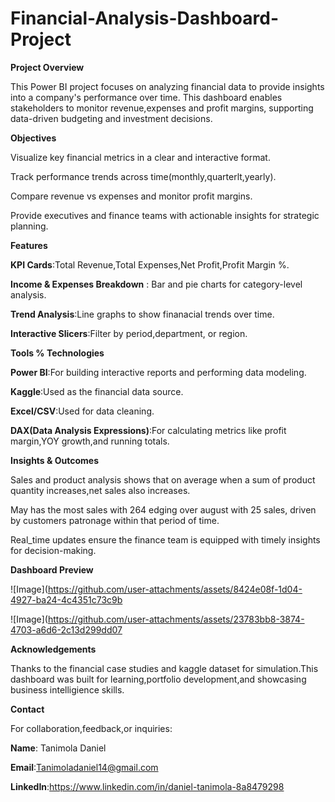 # Financial-Analysis-Dashboard-Project

**Project Overview**

This Power BI project focuses on analyzing financial data to provide insights into a company's performance over time. This dashboard enables stakeholders to monitor revenue,expenses and profit margins, supporting data-driven budgeting and investment decisions.

**Objectives**

Visualize key financial metrics in a clear and interactive format.

Track performance trends across time(monthly,quarterlt,yearly).

Compare revenue vs expenses and monitor profit margins.

Provide executives and finance teams with actionable insights for strategic planning.

**Features**

**KPI Cards**:Total Revenue,Total Expenses,Net Profit,Profit Margin %.

**Income & Expenses Breakdown** : Bar and pie charts for category-level analysis.

**Trend Analysis**:Line graphs to show finanacial trends over time.

**Interactive Slicers**:Filter by period,department, or region.

**Tools % Technologies**

**Power BI**:For building interactive reports and performing data modeling.

**Kaggle**:Used as the financial data source.

**Excel/CSV**:Used for data cleaning.

**DAX(Data Analysis Expressions)**:For calculating metrics like profit margin,YOY growth,and running totals.

**Insights & Outcomes**

Sales and product analysis shows that on average when a sum of product quantity increases,net sales also increases.

May has the most sales with 264 edging over august with 25 sales, driven by customers patronage within that period of time.

Real_time updates ensure the finance team is equipped with timely insights for decision-making.

**Dashboard Preview**

![Image](https://github.com/user-attachments/assets/8424e08f-1d04-4927-ba24-4c4351c73c9b

![Image](https://github.com/user-attachments/assets/23783bb8-3874-4703-a6d6-2c13d299dd07


**Acknowledgements**

Thanks to the financial case studies and kaggle dataset for simulation.This dashboard was built for learning,portfolio development,and showcasing business intelligience skills.

**Contact**

For collaboration,feedback,or inquiries:

**Name**: Tanimola Daniel

**Email**:Tanimoladaniel14@gmail.com

**LinkedIn**:https://www.linkedin.com/in/daniel-tanimola-8a8479298

